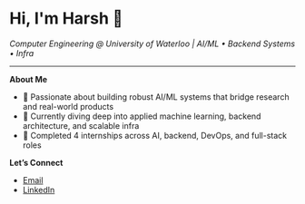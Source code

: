 
# Hi, I'm Harsh 👋

_Computer Engineering @ University of Waterloo | AI/ML • Backend Systems • Infra_

---

**About Me**

- 🔭 Passionate about building robust AI/ML systems that bridge research and real-world products  
- 🧠 Currently diving deep into applied machine learning, backend architecture, and scalable infra  
- 💼 Completed 4 internships across AI, backend, DevOps, and full-stack roles  

**Let’s Connect**

- [Email](mailto:hmpatel@uwaterloo.ca)  
- [LinkedIn](https://www.linkedin.com/in/hpatel0816/)  

